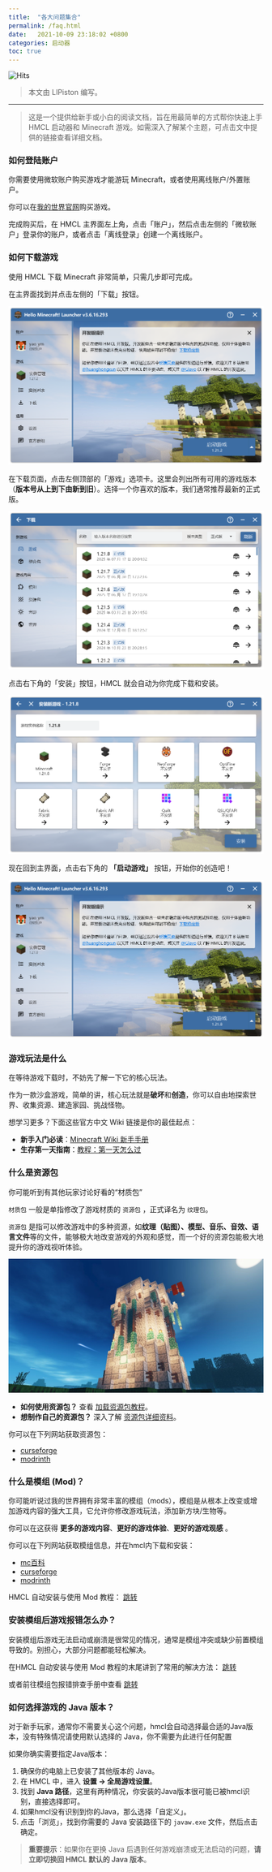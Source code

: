 ```yaml
---
title:  "各大问题集合"
permalink: /faq.html
date:   2021-10-09 23:18:02 +0800
categories: 启动器
toc: true
---
```


![Hits](https://hits.zkitefly.eu.org/?tag=https%3A%2F%2Fdocs.hmcl.net%2Ffaq.html)

> 本文由 LIPiston 编写。

---

> 这是一个提供给新手或小白的阅读文档，旨在用最简单的方式帮你快速上手 HMCL 启动器和 Minecraft 游戏。如需深入了解某个主题，可点击文中提供的链接查看详细文档。

### 如何登陆账户

你需要使用微软账户购买游戏才能游玩 Minecraft，或者使用离线账户/外置账户。

你可以在[我的世界官网](https://www.minecraft.com)购买游戏。

完成购买后，在 HMCL 主界面左上角，点击「账户」，然后点击左侧的「微软账户」登录你的账户，或者点击「离线登录」创建一个离线账户。

### 如何下载游戏

使用 HMCL 下载 Minecraft 非常简单，只需几步即可完成。 

在主界面找到并点击左侧的「下载」按钮。

![](/assets/img/docs/about-questions/img.png)

在下载页面，点击左侧顶部的「游戏」选项卡。这里会列出所有可用的游戏版本（**版本号从上到下由新到旧**）。选择一个你喜欢的版本，我们通常推荐最新的正式版。

![](/assets/img/docs/about-questions/img2.png)

点击右下角的「安装」按钮，HMCL 就会自动为你完成下载和安装。

![](/assets/img/docs/about-questions/img3.png)

现在回到主界面，点击右下角的 **「启动游戏」** 按钮，开始你的创造吧！

![](/assets/img/docs/about-questions/img4.png)

### 游戏玩法是什么

在等待游戏下载时，不妨先了解一下它的核心玩法。 

作为一款沙盒游戏，简单的讲，核心玩法就是**破坏**和**创造**，你可以自由地探索世界、收集资源、建造家园、挑战怪物。  

想学习更多？下面这些官方中文 Wiki 链接是你的最佳起点：
- **新手入门必读**：[Minecraft Wiki 新手手册](https://zh.minecraft.wiki/w/%E6%95%99%E7%A8%8B/%E6%96%B0%E6%89%8B%E6%89%8B%E5%86%8C)
- **生存第一天指南**：[教程：第一天怎么过](https://zh.minecraft.wiki/w/Tutorial:%E7%AC%AC%E4%B8%80%E5%A4%A9)

### 什么是资源包

你可能听到有其他玩家讨论好看的“材质包”  

`材质包` 一般是单指修改了游戏材质的 `资源包` ，正式译名为 `纹理包`。

`资源包` 是指可以修改游戏中的多种资源，如**纹理（贴图）、模型、音乐、音效、语言文件**等的文件，能够极大地改变游戏的外观和感觉，而一个好的资源包能极大地提升你的游戏视听体验。

![大致示意图](/assets/img/docs/about-questions/img5.jpg)

- **如何使用资源包？** 查看 [加载资源包教程](https://zh.minecraft.wiki/w/Tutorial:%E5%8A%A0%E8%BD%BD%E8%B5%84%E6%BA%90%E5%8C%85)。
- **想制作自己的资源包？** 深入了解 [资源包详细资料](https://zh.minecraft.wiki/w/%E8%B5%84%E6%BA%90%E5%8C%85)。

你可以在下列网站获取资源包：
- [curseforge](https://www.planetminecraft.com/texture-packs/)
- [modrinth](https://modrinth.com/resourcepacks)

### 什么是模组 (Mod)？

你可能听说过我的世界拥有非常丰富的模组（mods），模组是从根本上改变或增加游戏内容的强大工具，它允许你修改游戏玩法，添加新方块/生物等。  

你可以在这获得 **更多的游戏内容**、**更好的游戏体验**、**更好的游戏观感** 。

你可以在下列网站获取模组信息，并在hmcl内下载和安装：
- [mc百科](https://www.mcmod.cn/)
- [curseforge](https://www.curseforge.com/minecraft/search?class=mc-mods)
- [modrinth](https://modrinth.com/mods)

HMCL 自动安装与使用 Mod 教程： [跳转](/launcher/auto-installing.html)

### 安装模组后游戏报错怎么办？

安装模组后游戏无法启动或崩溃是很常见的情况，通常是模组冲突或缺少前置模组导致的。别担心，大部分问题都能轻松解决。 

在HMCL 自动安装与使用 Mod 教程的末尾讲到了常用的解决方法： [跳转](/launcher/auto-installing.html#%E5%AE%89%E8%A3%85-mod-%E5%90%8E%E6%B8%B8%E6%88%8F%E6%8A%A5%E9%94%99%E6%97%A0%E6%B3%95%E5%90%AF%E5%8A%A8)

或者前往模组包报错排查手册中查看 [跳转](/modpack/error-handbook.html)

### 如何选择游戏的 Java 版本？

对于新手玩家，通常你不需要关心这个问题，hmcl会自动选择最合适的Java版本，没有特殊情况请使用默认选择的 Java，你不需要为此进行任何配置  

如果你确实需要指定Java版本：

1. 确保你的电脑上已安装了其他版本的 Java。
2. 在 HMCL 中，进入 **设置 -> 全局游戏设置**。
3. 找到 **Java 路径**，这里有两种情况，你安装的Java版本很可能已被hmcl识别，直接选择即可。
4. 如果hmcl没有识别到你的Java，那么选择「自定义」。
5. 点击「浏览」，找到你需要的 Java 安装路径下的 `javaw.exe` 文件，然后点击确定。

> **重要提示**：如果你在更换 Java 后遇到任何游戏崩溃或无法启动的问题，**请立即切换回 HMCL 默认的 Java 版本**。
